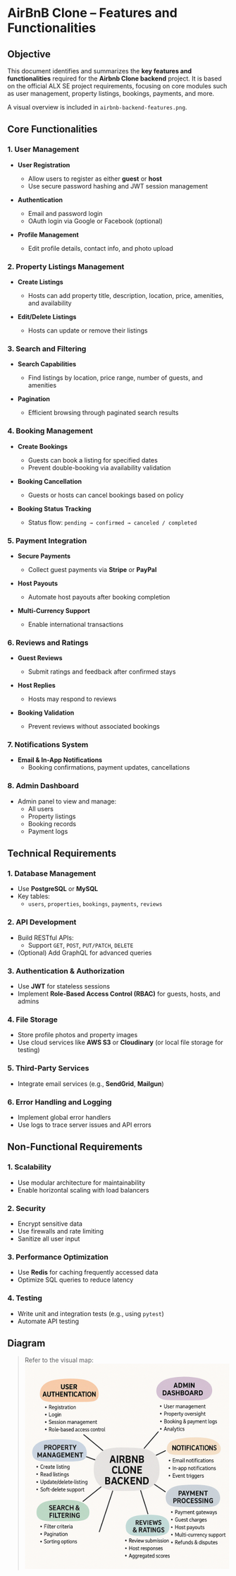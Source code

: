 # AirBnB Clone – Features and Functionalities

## Objective

This document identifies and summarizes the **key features and functionalities** required for the **Airbnb Clone backend** project. It is based on the official ALX SE project requirements, focusing on core modules such as user management, property listings, bookings, payments, and more.

A visual overview is included in `airbnb-backend-features.png`.

## Core Functionalities

### 1. User Management

- **User Registration**
  - Allow users to register as either **guest** or **host**
  - Use secure password hashing and JWT session management

- **Authentication**
  - Email and password login
  - OAuth login via Google or Facebook (optional)

- **Profile Management**
  - Edit profile details, contact info, and photo upload

### 2. Property Listings Management

- **Create Listings**
  - Hosts can add property title, description, location, price, amenities, and availability

- **Edit/Delete Listings**
  - Hosts can update or remove their listings

### 3. Search and Filtering

- **Search Capabilities**
  - Find listings by location, price range, number of guests, and amenities

- **Pagination**
  - Efficient browsing through paginated search results

### 4. Booking Management

- **Create Bookings**
  - Guests can book a listing for specified dates
  - Prevent double-booking via availability validation

- **Booking Cancellation**
  - Guests or hosts can cancel bookings based on policy

- **Booking Status Tracking**
  - Status flow: `pending → confirmed → canceled / completed`

### 5. Payment Integration

- **Secure Payments**
  - Collect guest payments via **Stripe** or **PayPal**

- **Host Payouts**
  - Automate host payouts after booking completion

- **Multi-Currency Support**
  - Enable international transactions

### 6. Reviews and Ratings

- **Guest Reviews**
  - Submit ratings and feedback after confirmed stays

- **Host Replies**
  - Hosts may respond to reviews

- **Booking Validation**
  - Prevent reviews without associated bookings

### 7. Notifications System

- **Email & In-App Notifications**
  - Booking confirmations, payment updates, cancellations

### 8. Admin Dashboard

- Admin panel to view and manage:
  - All users
  - Property listings
  - Booking records
  - Payment logs

## Technical Requirements

### 1. Database Management

- Use **PostgreSQL** or **MySQL**
- Key tables:
  - `users`, `properties`, `bookings`, `payments`, `reviews`

### 2. API Development

- Build RESTful APIs:
  - Support `GET`, `POST`, `PUT/PATCH`, `DELETE`
- (Optional) Add GraphQL for advanced queries

### 3. Authentication & Authorization

- Use **JWT** for stateless sessions
- Implement **Role-Based Access Control (RBAC)** for guests, hosts, and admins

### 4. File Storage

- Store profile photos and property images
- Use cloud services like **AWS S3** or **Cloudinary** (or local file storage for testing)

### 5. Third-Party Services

- Integrate email services (e.g., **SendGrid**, **Mailgun**)

### 6. Error Handling and Logging

- Implement global error handlers
- Use logs to trace server issues and API errors

## Non-Functional Requirements

### 1. Scalability

- Use modular architecture for maintainability
- Enable horizontal scaling with load balancers

### 2. Security

- Encrypt sensitive data
- Use firewalls and rate limiting
- Sanitize all user input

### 3. Performance Optimization

- Use **Redis** for caching frequently accessed data
- Optimize SQL queries to reduce latency

### 4. Testing

- Write unit and integration tests (e.g., using `pytest`)
- Automate API testing

## Diagram

> Refer to the visual map:  
> ![Diagram](airbnb-backend-features.png)
